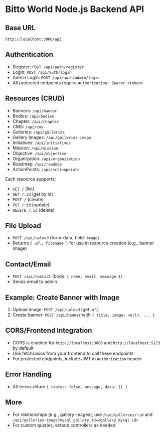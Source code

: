 # Bitto World Node.js Backend API

## Base URL

```
http://localhost:3000/api
```

## Authentication
- Register: `POST /api/auth/register`
- Login: `POST /api/auth/login`
- Admin Login: `POST /api/auth/admin/login`
- All protected endpoints require `Authorization: Bearer <token>`

## Resources (CRUD)
- Banners: `/api/banner`
- Bodies: `/api/bodies`
- Chapter: `/api/chapter`
- CMS: `/api/cms`
- Galleries: `/api/galleries`
- Gallery Images: `/api/galleries-image`
- Initiatives: `/api/initiatives`
- Mission: `/api/mission`
- Objective: `/api/objective`
- Organization: `/api/organization`
- Roadmap: `/api/roadmap`
- ActionPoints: `/api/actionpoints`

Each resource supports:
- `GET /` (list)
- `GET /:id` (get by id)
- `POST /` (create)
- `PUT /:id` (update)
- `DELETE /:id` (delete)

## File Upload
- `POST /api/upload` (form-data, field: `image`)
- Returns `{ url, filename }` for use in resource creation (e.g., banner image)

## Contact/Email
- `POST /api/contact` (body: `{ name, email, message }`)
- Sends email to admin

## Example: Create Banner with Image
1. Upload image: `POST /api/upload` (get `url`)
2. Create banner: `POST /api/banner` with `{ title, image: <url>, ... }`

## CORS/Frontend Integration
- CORS is enabled for `http://localhost:3000` and `http://localhost:5173` by default
- Use fetch/axios from your frontend to call these endpoints
- For protected endpoints, include JWT in `Authorization` header

## Error Handling
- All errors return `{ status: false, message, data: [] }`

## More
- For relationships (e.g., gallery images), use `/api/galleries/:id` and `/api/galleries-image?mysql_gallery_id=<gallery_mysql_id>`
- For custom queries, extend controllers as needed 